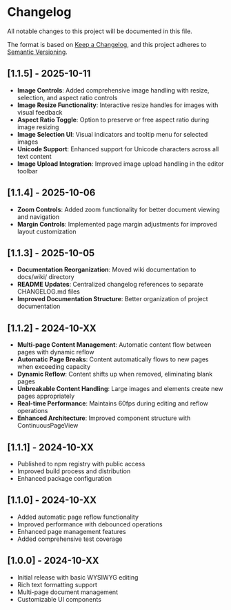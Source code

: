 # Changelog

All notable changes to this project will be documented in this file.

The format is based on [Keep a Changelog](https://keepachangelog.com/en/1.0.0/),
and this project adheres to [Semantic Versioning](https://semver.org/spec/v2.0.0.html).

## [1.1.5] - 2025-10-11
- **Image Controls**: Added comprehensive image handling with resize, selection, and aspect ratio controls
- **Image Resize Functionality**: Interactive resize handles for images with visual feedback
- **Aspect Ratio Toggle**: Option to preserve or free aspect ratio during image resizing
- **Image Selection UI**: Visual indicators and tooltip menu for selected images
- **Unicode Support**: Enhanced support for Unicode characters across all text content
- **Image Upload Integration**: Improved image upload handling in the editor toolbar

## [1.1.4] - 2025-10-06
- **Zoom Controls**: Added zoom functionality for better document viewing and navigation
- **Margin Controls**: Implemented page margin adjustments for improved layout customization

## [1.1.3] - 2025-10-05
- **Documentation Reorganization**: Moved wiki documentation to docs/wiki/ directory
- **README Updates**: Centralized changelog references to separate CHANGELOG.md files
- **Improved Documentation Structure**: Better organization of project documentation

## [1.1.2] - 2024-10-XX
- **Multi-page Content Management**: Automatic content flow between pages with dynamic reflow
- **Automatic Page Breaks**: Content automatically flows to new pages when exceeding capacity
- **Dynamic Reflow**: Content shifts up when removed, eliminating blank pages
- **Unbreakable Content Handling**: Large images and elements create new pages appropriately
- **Real-time Performance**: Maintains 60fps during editing and reflow operations
- **Enhanced Architecture**: Improved component structure with ContinuousPageView

## [1.1.1] - 2024-10-XX
- Published to npm registry with public access
- Improved build process and distribution
- Enhanced package configuration

## [1.1.0] - 2024-10-XX
- Added automatic page reflow functionality
- Improved performance with debounced operations
- Enhanced page management features
- Added comprehensive test coverage

## [1.0.0] - 2024-10-XX
- Initial release with basic WYSIWYG editing
- Rich text formatting support
- Multi-page document management
- Customizable UI components